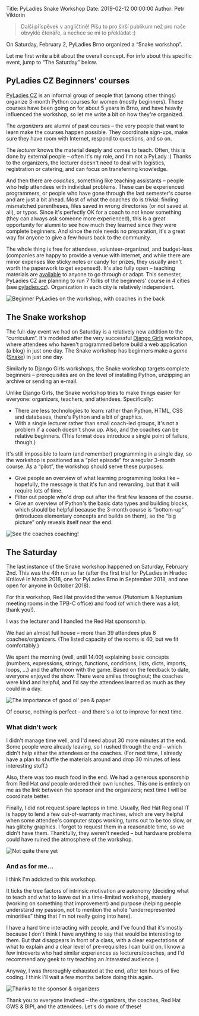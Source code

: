 Title:  PyLadies Snake Workshop
Date: 2019-02-12 00:00:00
Author: Petr Viktorin

> Další příspěvek v angličtině!
> Píšu to pro širší publikum než pro naše obvyklé čtenáře, a nechce se mi to
> překládat :)


On Saturday, February 2, PyLadies Brno organized a “Snake workshop”.

Let me first write a bit about the overall concept.
For info about this specific event, jump to “The Saturday” below.


## PyLadies CZ Beginners' courses

[PyLadies CZ](https://pyladies.cz/) is an informal group of people that (among other things) organize
3-month Python courses for women (mostly beginners).
These courses have been going on for about 5 years in Brno, and have heavily
influenced the workshop, so let me write a bit on how they're organized.

The *organizers* are alumni of past courses – the very people that want to
learn make the courses happen possible.
They coordinate sign-ups, make sure they have room with Internet, respond
to questions, and so on.

The *lecturer* knows the material deeply and comes to teach.
Often, this is done by external people – often it's my role,
and I'm not a PyLady :)
Thanks to the organizers, the lecturer doesn't need to deal with logistics,
registration or catering, and can focus on transferring knowledge.

And then there are *coaches*, something like teaching assistants – people who
help attendees with individual problems.
These can be experienced programmers, or people who have gone through
the last semester's course and are just a bit ahead.
Most of what the coaches do is trivial: finding mismatched parentheses,
files saved in wrong directories (or not saved at all), or typos.
Since it's perfectly OK for a coach to not know something (they can always
ask someone more experienced), this is a great opportunity for alumni to
see how much they learned since *they* were complete beginners.
And since the role needs no preparation, it's a great way for anyone to give
a few hours back to the community.

The whole thing is free for attendees, volunteer-organized, and budget-less
(companies are happy to provide a venue with internet, and while there are
minor expenses like sticky notes or candy for prizes, they usually aren't
worth the paperwork to get expensed).
It's also fully open – teaching materials are [available] to anyone to go
through or adapt.
This semester, PyLadies CZ are planning to run 7 forks of the beginners' course
in 4 cities (see [pyladies.cz](https://pyladies.cz/)).
Organization in each city is relatively independent.

[available]: https://naucse.python.cz/course/pyladies/

![Beginner PyLadies on the workshop, with coaches in the back]({filename}/images/snake2019-20190202_084911.jpg)


## The Snake workshop

The full-day event we had on Saturday is a relatively new addition to the
“curriculum”.
It's modeled after the very successful [Django Girls](https://djangogirls.org/) workshops, where attendees
who haven't programmed before build a web application (a blog) in just one day.
The Snake workshop has beginners make a *game* ([Snake]) in just one day.

Similarly to Django Girls workshops, the Snake workshop targets complete
beginners – prerequisites are on the level of installing Python, unzipping
an archive or sending an e-mail.

Unlike Django Girls, the Snake workshop tries to make things easier for
everyone: organizers, teachers, and attendees. Specifically:

* There are less technologies to learn: rather than Python, HTML, CSS and
  databases, there's Python and a bit of graphics.
* With a single lecturer rather than small coach-led groups, it's not
  a problem if a coach doesn't show up.
  Also, and the coaches can be relative beginners.
  (This format does introduce a single point of failure, though.)

It's still impossible to learn (and remember) programming in a single day,
so the workshop is positioned as a “pilot episode” for a regular 3-month
course.
As a “pilot”, the workshop should serve these purposes:

* Give people an overview of what learning programming looks like – hopefully,
  the message is that it's fun and rewarding, but that it will require lots
  of time.
* Filter out people who'd drop out after the first few lessons of the course.
* Give an overview of Python's the basic data types and building blocks,
  which should be helpful because the 3-month course is “bottom-up” (introduces
  elementary concepts and builds on them), so the “big picture” only reveals
  itself near the end.

[Snake]: https://en.wikipedia.org/wiki/Snake_(video_game_genre)

![See the coaches coaching!]({filename}/images/snake2019-20190202_152819.jpg)


## The Saturday

The last instance of the Snake workshop happened on Saturday, February 2nd.
This was the 4th run so far (after the first trial for PyLadies in
Hradec Králové in March 2018, one for PyLadies Brno in September
2018, and one open for anyone in October 2018).

For this workshop, Red Hat provided the venue (Plutonium & Neptunium meeting
rooms in the TPB-C office) and food (of which there was a lot; thank you!).

I was the lecturer and I handled the Red Hat sponsorship.

We had an almost full house – more than 39 attendees plus 8
coaches/organizers.
(The listed capacity of the rooms is 40, but we fit comfortably.)

We spent the morning (well, until 14:00) explaining basic concepts (numbers,
expressions, strings, functions, conditions, lists, dicts, imports, loops, …)
and the afternoon with the game.
Based on the feedback to date, everyone enjoyed the show.
There were smiles throughout; the coaches were kind and helpful, and I'd say
the attendees learned as much as they could in a day.

![The importance of good ol' pen & paper]({filename}/images/snake2019-20190202_162002.jpg)

Of course, nothing is perfect – and there's a lot to improve for next time.


### What didn't work

I didn't manage time well, and I'd need about 30 more minutes at the end.
Some people were already leaving, so I rushed through the end – which didn't
help either the attendees or the coaches.
(For next time, I already have a plan to shuffle the materials around and
drop 30 minutes of less interesting stuff.)

Also, there was too much food in the end.
We had a generous sponsorship from Red Hat *and* people ordered their own
lunches.
This one is entirely on me as the link between the sponsor and the organizers;
next time I will be coordinate better.

Finally, I did not request spare laptops in time.
Usually, Red Hat Regional IT is happy to lend a few out-of-warranty machines,
which are very helpful when some attendee's computer stops working, turns
out to be too slow, or has glitchy graphics.
I forgot to request them in a reasonable time, so we didn't have them.
Thankfully, they weren't needed – but hardware problems could have ruined the
atmosphere of the workshop.

![Not quite there yet]({filename}/images/snake2019-20190202_173055.jpg)


### And as for me...

I think I'm addicted to this workshop.

It ticks the tree factors of intrinsic motivation are autonomy (deciding what
to teach and what to leave out in a time-limited workshop),
mastery (working on something that improvement) and purpose (helping
people understand my passion, not to mention the whole “underrepresented
minorities” thing that I'm not really going into here).

I have a hard time interacting with people, and I've found that it's mostly
because I don't think I have anything to say that would be interesting to them.
But that disappears in front of a class, with a clear expectations of what to
explain and a clear level of pre-requisites I can build on.
I know a few introverts who had similar experiences as lecturers/coaches,
and I'd recommend any geek to try teaching an *interested* audience :)

Anyway, I was throroughly exhausted at the end, after ten hours of live coding.
I think I'll wait a few months before doing this again.


![Thanks to the sponsor & organizers]({filename}/images/snake2019-20190202_084946.jpg)

Thank you to everyone involved – the organizers, the coaches,
Red Hat GWS & BIPI, and the attendees.
Let's do more of these!
